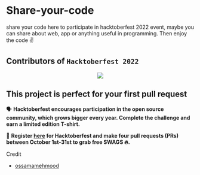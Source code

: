 # Share-your-code 
share your code here to participate in hacktoberfest 2022 event, maybe you can share about web, app or anything useful in programming.  Then enjoy the code ✌️

## Contributors of `Hacktoberfest 2022`

<div align="center">

<a href="https://github.com/Haritsdev0981/share-your-code/graphs/contributors">
  <img src="https://contributors.rocks/image?repo=Haritsdev0981/share-your-code" />
</a>
  
  </div>

## This project is perfect for your first pull request

🗣 **Hacktoberfest encourages participation in the open source community, which grows bigger every year. Complete the challenge and earn a limited edition T-shirt.**

📢 **Register [here](https://hacktoberfest.digitalocean.com) for Hacktoberfest and make four pull requests (PRs) between October 1st-31st to grab free SWAGS 🔥.**


Credit
* [ossamamehmood](https://github.com/ossamamehmood/Hacktoberfest2022)
